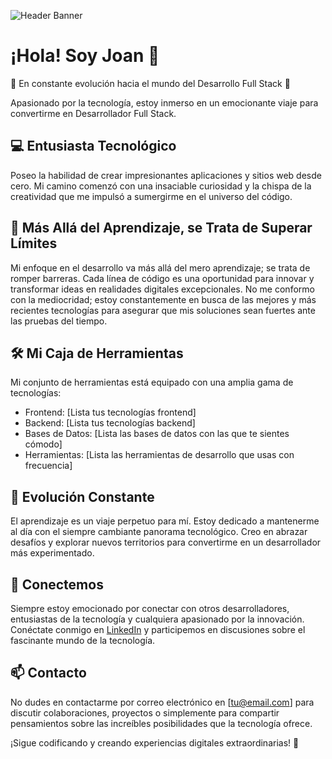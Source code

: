![Header Banner](https://dr.savee-cdn.com/things/6/4/d10ec910f5b75df746ef9d.webp)

# ¡Hola! Soy Joan 👋

🚀 En constante evolución hacia el mundo del Desarrollo Full Stack 🚀

Apasionado por la tecnología, estoy inmerso en un emocionante viaje para convertirme en Desarrollador Full Stack.

## 💻 Entusiasta Tecnológico

Poseo la habilidad de crear impresionantes aplicaciones y sitios web desde cero. Mi camino comenzó con una insaciable curiosidad y la chispa de la creatividad que me impulsó a sumergirme en el universo del código.

## 🌟 Más Allá del Aprendizaje, se Trata de Superar Límites

Mi enfoque en el desarrollo va más allá del mero aprendizaje; se trata de romper barreras. Cada línea de código es una oportunidad para innovar y transformar ideas en realidades digitales excepcionales. No me conformo con la mediocridad; estoy constantemente en busca de las mejores y más recientes tecnologías para asegurar que mis soluciones sean fuertes ante las pruebas del tiempo.

## 🛠️ Mi Caja de Herramientas

Mi conjunto de herramientas está equipado con una amplia gama de tecnologías:

- Frontend: [Lista tus tecnologías frontend]
- Backend: [Lista tus tecnologías backend]
- Bases de Datos: [Lista las bases de datos con las que te sientes cómodo]
- Herramientas: [Lista las herramientas de desarrollo que usas con frecuencia]

## 🌱 Evolución Constante

El aprendizaje es un viaje perpetuo para mí. Estoy dedicado a mantenerme al día con el siempre cambiante panorama tecnológico. Creo en abrazar desafíos y explorar nuevos territorios para convertirme en un desarrollador más experimentado.

## 💬 Conectemos

Siempre estoy emocionado por conectar con otros desarrolladores, entusiastas de la tecnología y cualquiera apasionado por la innovación. Conéctate conmigo en [LinkedIn](https://www.linkedin.com/in/yourprofile) y participemos en discusiones sobre el fascinante mundo de la tecnología.

## 📫 Contacto

No dudes en contactarme por correo electrónico en [tu@email.com] para discutir colaboraciones, proyectos o simplemente para compartir pensamientos sobre las increíbles posibilidades que la tecnología ofrece.

¡Sigue codificando y creando experiencias digitales extraordinarias! 🚀

